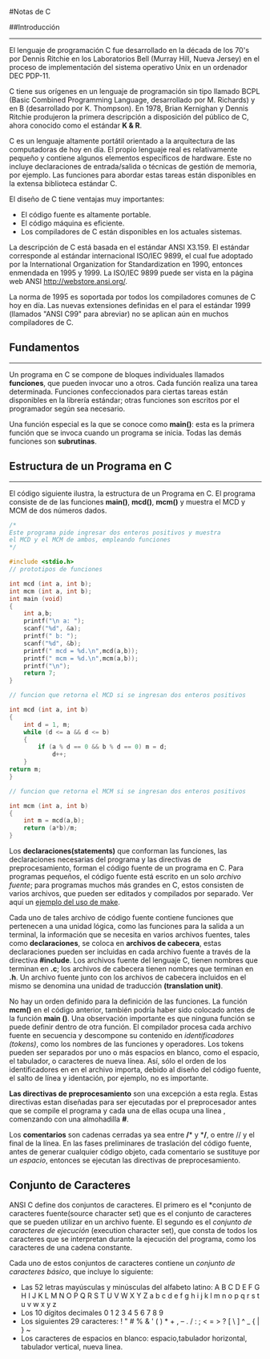 #Notas de C


##Introducción

- - -

El lenguaje de programación C fue desarrollado en la década de los 70's por Dennis Ritchie en los Laboratorios Bell (Murray Hill, Nueva Jersey) en el proceso de implementación del sistema operativo Unix en un ordenador DEC PDP-11.

C tiene sus orígenes en un lenguaje de programación sin tipo llamado BCPL (Basic Combined Programming Language, desarrollado por M. Richards) y en B (desarrollado por K. Thompson). En 1978, Brian Kernighan y Dennis Ritchie produjeron la primera descripción a disposición del público de C, ahora conocido como el estándar **K & R**.

C es un lenguaje altamente portátil orientado a la arquitectura de las computadoras de hoy en día. El propio lenguaje real es relativamente pequeño y contiene algunos elementos específicos de hardware. Este no incluye declaraciones de entrada/salida o técnicas de gestión de memoria, por ejemplo. Las funciones para abordar estas tareas están disponibles en la extensa biblioteca estándar C.

El diseño de C tiene ventajas muy importantes:

* El código fuente es altamente portable.
* El código máquina es eficiente.
* Los compiladores de C están disponibles en los actuales sistemas.

La descripción de C está basada en el estándar ANSI X3.159. El estándar corresponde al estándar internacional ISO/IEC 9899, el cual fue adoptado por la International Organization  for Standardization en 1990, entonces enmendada en 1995 y 1999. La ISO/IEC 9899 puede ser vista en la página web ANSI http://webstore.ansi.org/.


La norma de 1995 es soportada por  todos los compiladores comunes de C hoy en día. Las nuevas extensiones definidas en el para el estándar  1999 (llamados "ANSI C99" para abreviar) no se aplican aún en muchos compiladores de C.

## Fundamentos

- - -

Un programa en C se compone de bloques  individuales llamados **funciones**, que pueden invocar uno a  otros. Cada función realiza una tarea determinada. Funciones confeccionados para ciertas tareas  están disponibles en la librería estándar; otras funciones son escritos por el programador según sea necesario.

Una función especial es  la que se conoce como **main()**: esta es la primera función que se invoca cuando un programa se inicia. Todas las demás funciones son **subrutinas**.

## Estructura de un Programa en C

- - -

El código siguiente ilustra, la estructura de un Programa en C. El programa consiste de de las funciones **main()**, **mcd()**, **mcm()** y muestra el MCD y MCM de dos números dados.


```c
/*
Este programa pide ingresar dos enteros positivos y muestra
el MCD y el MCM de ambos, empleando funciones 
*/

#include <stdio.h>
// prototipos de funciones

int mcd (int a, int b);
int mcm (int a, int b);
int main (void)
{
	int a,b;
	printf("\n a: ");
	scanf("%d", &a);
	printf(" b: ");
	scanf("%d", &b);
	printf(" mcd = %d.\n",mcd(a,b));
	printf(" mcm = %d.\n",mcm(a,b));
	printf("\n");
	return 7;
}

// funcion que retorna el MCD si se ingresan dos enteros positivos

int mcd (int a, int b)
{
	int d = 1, m;
	while (d <= a && d <= b)
	{
		if (a % d == 0 && b % d == 0) m = d;
			d++;
	}
return m;
}

// funcion que retorna el MCM si se ingresan dos enteros positivos

int mcm (int a, int b)
{
	int m = mcd(a,b);
	return (a*b)/m;
}
```

Los **declaraciones(statements)** que conforman las funciones, las declaraciones necesarias del programa  y las directivas de preprocesamiento, forman el código fuente de un programa en C. Para programas pequeños, el código fuente está escrito en un solo *archivo fuente*; para programas muchos más grandes en  C, estos  consisten de  varios archivos, que pueden ser editados y compilados por separado. Ver aquí un [ejemplo del uso de make](http://iie.fing.edu.uy/~vagonbar/gcc-make/make.htm).

Cada uno de tales archivo de código fuente contiene funciones que pertenecen a una unidad lógica, como las funciones para la salida a un terminal, la información que se necesita en varios archivos fuentes, tales como **declaraciones**, se coloca en  **archivos de cabecera**, estas declaraciones pueden ser incluidas en cada archivo fuente a través de la directiva **#include**. 
Los archivos fuente del lenguaje C, tienen nombres que terminan en **.c**; los archivos de cabecera tienen nombres que terminan en **.h**. Un archivo fuente junto con los archivos de cabecera incluidos en el mismo se denomina una unidad de traducción **(translation unit)**.

No hay un orden definido para la definición de  las funciones. La función **mcm()** en el código anterior,  también podría haber sido colocado antes de la función **main ()**. Una observación importante es que ninguna  función  se puede definir dentro de otra función.
El compilador procesa cada archivo fuente en secuencia y  descompone su contenido en *identificadores (tokens)*, como los nombres de las  funciones y operadores. Los tokens pueden ser separados por uno o más espacios en blanco, como el espacio, el  tabulador, o caracteres de nueva línea. Así, sólo el orden de los identificadores en en el archivo importa, debido al  diseño del código fuente, el salto de línea y identación, por ejemplo, no es importante.

**Las directivas de preprocesamiento** son una excepción a esta regla. Estas directivas estan diseñadas para ser ejecutadas por el preprocesador antes que  se compile el programa  y cada una de ellas  ocupa una línea , comenzando con una almohadilla **#**.

Los **comentarios** son  cadenas cerradas ya sea entre  **/*** y ***/**,  o entre // y el final de la línea. En las fases preliminares de traslación del código fuente, antes de generar cualquier código objeto, cada comentario se sustituye por *un espacio*, entonces se ejecutan las directivas de preprocesamiento.

## Conjunto de Caracteres

ANSI C define dos conjuntos de caracteres. El primero es el *conjunto de caracteres fuente(source  character set) que es el conjunto de caracteres que se pueden utilizar en un archivo fuente. El segundo es el *conjunto de caracteres de ejecución* (execution character set), que consta de todos los caracteres que se interpretan durante la ejecución del programa, como los caracteres  de una cadena constante.

Cada uno de estos conjuntos de caracteres contiene un *conjunto de caracteres básico*, que incluye lo siguiente:
- Las 52 letras mayúsculas y minúsculas del alfabeto latino:
 A B C D E F G H I J K L M N O P Q R S T U V W X Y Z
a b c d e f g h i j k l m n o p q r s t u v w x y z
- Los 10 dígitos decimales
0 1 2 3 4 5 6 7 8 9
- Los siguientes 29 caracteres:
! " # % & ' ( ) * + , – . / : ;
< = > ? [ \ ] ^ _ { | } ~
- Los  caracteres de espacios en blanco: espacio,tabulador horizontal, tabulador vertical, nueva linea.

